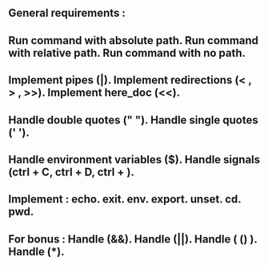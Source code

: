 General requirements :
----------------------------------------------------------------------
Run command with absolute path.
Run command with relative path.
Run command with no path.
----------------------------------------------------------------------
Implement pipes (|).
Implement redirections (< , > , >>).
Implement here_doc (<<).
----------------------------------------------------------------------
Handle double quotes (" ").
Handle single quotes (' ').
----------------------------------------------------------------------
Handle environment variables ($).
Handle signals (ctrl + C, ctrl + D, ctrl + \).
----------------------------------------------------------------------
Implement :
echo.
exit.
env.
export.
unset.
cd.
pwd.
----------------------------------------------------------------------
For bonus :
Handle (&&).
Handle (||).
Handle ( () ).
Handle (*).
----------------------------------------------------------------------
